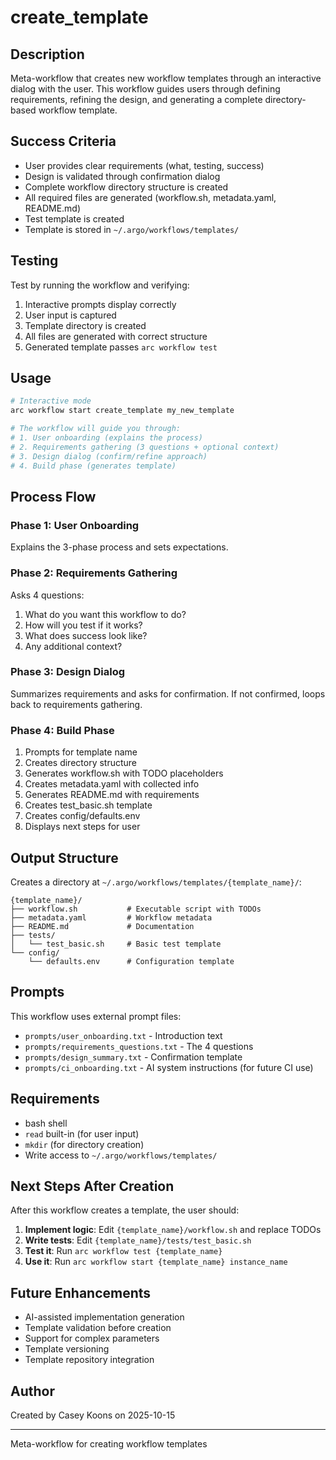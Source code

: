 # create_template

## Description

Meta-workflow that creates new workflow templates through an interactive dialog with the user. This workflow guides users through defining requirements, refining the design, and generating a complete directory-based workflow template.

## Success Criteria

- User provides clear requirements (what, testing, success)
- Design is validated through confirmation dialog
- Complete workflow directory structure is created
- All required files are generated (workflow.sh, metadata.yaml, README.md)
- Test template is created
- Template is stored in `~/.argo/workflows/templates/`

## Testing

Test by running the workflow and verifying:
1. Interactive prompts display correctly
2. User input is captured
3. Template directory is created
4. All files are generated with correct structure
5. Generated template passes `arc workflow test`

## Usage

```bash
# Interactive mode
arc workflow start create_template my_new_template

# The workflow will guide you through:
# 1. User onboarding (explains the process)
# 2. Requirements gathering (3 questions + optional context)
# 3. Design dialog (confirm/refine approach)
# 4. Build phase (generates template)
```

## Process Flow

### Phase 1: User Onboarding
Explains the 3-phase process and sets expectations.

### Phase 2: Requirements Gathering
Asks 4 questions:
1. What do you want this workflow to do?
2. How will you test if it works?
3. What does success look like?
4. Any additional context?

### Phase 3: Design Dialog
Summarizes requirements and asks for confirmation. If not confirmed, loops back to requirements gathering.

### Phase 4: Build Phase
1. Prompts for template name
2. Creates directory structure
3. Generates workflow.sh with TODO placeholders
4. Creates metadata.yaml with collected info
5. Generates README.md with requirements
6. Creates test_basic.sh template
7. Creates config/defaults.env
8. Displays next steps for user

## Output Structure

Creates a directory at `~/.argo/workflows/templates/{template_name}/`:

```
{template_name}/
├── workflow.sh           # Executable script with TODOs
├── metadata.yaml         # Workflow metadata
├── README.md             # Documentation
├── tests/
│   └── test_basic.sh     # Basic test template
└── config/
    └── defaults.env      # Configuration template
```

## Prompts

This workflow uses external prompt files:
- `prompts/user_onboarding.txt` - Introduction text
- `prompts/requirements_questions.txt` - The 4 questions
- `prompts/design_summary.txt` - Confirmation template
- `prompts/ci_onboarding.txt` - AI system instructions (for future CI use)

## Requirements

- bash shell
- `read` built-in (for user input)
- `mkdir` (for directory creation)
- Write access to `~/.argo/workflows/templates/`

## Next Steps After Creation

After this workflow creates a template, the user should:

1. **Implement logic**: Edit `{template_name}/workflow.sh` and replace TODOs
2. **Write tests**: Edit `{template_name}/tests/test_basic.sh`
3. **Test it**: Run `arc workflow test {template_name}`
4. **Use it**: Run `arc workflow start {template_name} instance_name`

## Future Enhancements

- AI-assisted implementation generation
- Template validation before creation
- Support for complex parameters
- Template versioning
- Template repository integration

## Author

Created by Casey Koons on 2025-10-15

---
Meta-workflow for creating workflow templates
